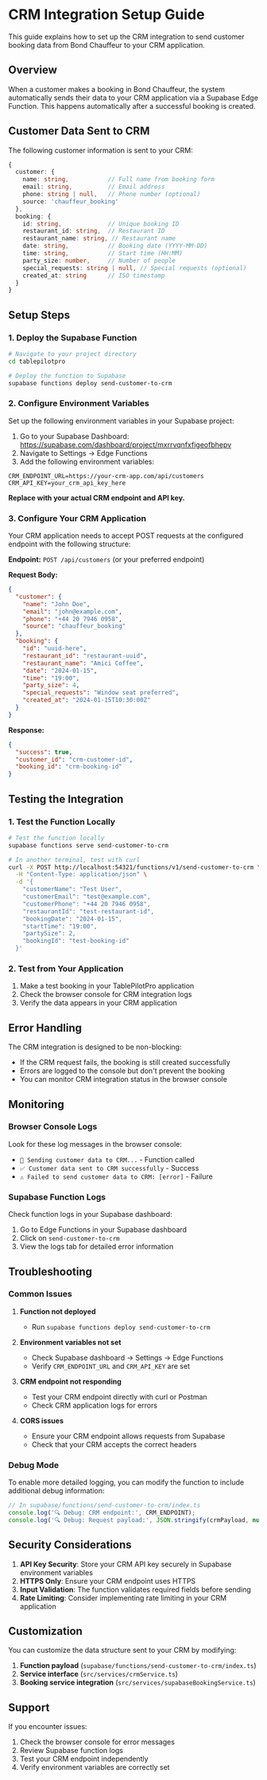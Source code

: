 # CRM Integration Setup Guide

This guide explains how to set up the CRM integration to send customer booking data from Bond Chauffeur to your CRM application.

## Overview

When a customer makes a booking in Bond Chauffeur, the system automatically sends their data to your CRM application via a Supabase Edge Function. This happens automatically after a successful booking is created.

## Customer Data Sent to CRM

The following customer information is sent to your CRM:

```typescript
{
  customer: {
    name: string,           // Full name from booking form
    email: string,          // Email address
    phone: string | null,   // Phone number (optional)
    source: 'chauffeur_booking'
  },
  booking: {
    id: string,             // Unique booking ID
    restaurant_id: string,  // Restaurant ID
    restaurant_name: string, // Restaurant name
    date: string,           // Booking date (YYYY-MM-DD)
    time: string,           // Start time (HH:MM)
    party_size: number,     // Number of people
    special_requests: string | null, // Special requests (optional)
    created_at: string      // ISO timestamp
  }
}
```

## Setup Steps

### 1. Deploy the Supabase Function

```bash
# Navigate to your project directory
cd tablepilotpro

# Deploy the function to Supabase
supabase functions deploy send-customer-to-crm
```

### 2. Configure Environment Variables

Set up the following environment variables in your Supabase project:

1. Go to your Supabase Dashboard: https://supabase.com/dashboard/project/mxrrvqnfxfigeofbhepv
2. Navigate to Settings → Edge Functions
3. Add the following environment variables:

```
CRM_ENDPOINT_URL=https://your-crm-app.com/api/customers
CRM_API_KEY=your_crm_api_key_here
```

**Replace with your actual CRM endpoint and API key.**

### 3. Configure Your CRM Application

Your CRM application needs to accept POST requests at the configured endpoint with the following structure:

**Endpoint:** `POST /api/customers` (or your preferred endpoint)

**Request Body:**
```json
{
  "customer": {
    "name": "John Doe",
    "email": "john@example.com",
    "phone": "+44 20 7946 0958",
    "source": "chauffeur_booking"
  },
  "booking": {
    "id": "uuid-here",
    "restaurant_id": "restaurant-uuid",
    "restaurant_name": "Amici Coffee",
    "date": "2024-01-15",
    "time": "19:00",
    "party_size": 4,
    "special_requests": "Window seat preferred",
    "created_at": "2024-01-15T10:30:00Z"
  }
}
```

**Response:**
```json
{
  "success": true,
  "customer_id": "crm-customer-id",
  "booking_id": "crm-booking-id"
}
```

## Testing the Integration

### 1. Test the Function Locally

```bash
# Test the function locally
supabase functions serve send-customer-to-crm

# In another terminal, test with curl
curl -X POST http://localhost:54321/functions/v1/send-customer-to-crm \
  -H "Content-Type: application/json" \
  -d '{
    "customerName": "Test User",
    "customerEmail": "test@example.com",
    "customerPhone": "+44 20 7946 0958",
    "restaurantId": "test-restaurant-id",
    "bookingDate": "2024-01-15",
    "startTime": "19:00",
    "partySize": 2,
    "bookingId": "test-booking-id"
  }'
```

### 2. Test from Your Application

1. Make a test booking in your TablePilotPro application
2. Check the browser console for CRM integration logs
3. Verify the data appears in your CRM application

## Error Handling

The CRM integration is designed to be non-blocking:

- If the CRM request fails, the booking is still created successfully
- Errors are logged to the console but don't prevent the booking
- You can monitor CRM integration status in the browser console

## Monitoring

### Browser Console Logs

Look for these log messages in the browser console:

- `📧 Sending customer data to CRM...` - Function called
- `✅ Customer data sent to CRM successfully` - Success
- `⚠️ Failed to send customer data to CRM: [error]` - Failure

### Supabase Function Logs

Check function logs in your Supabase dashboard:
1. Go to Edge Functions in your Supabase dashboard
2. Click on `send-customer-to-crm`
3. View the logs tab for detailed error information

## Troubleshooting

### Common Issues

1. **Function not deployed**
   - Run `supabase functions deploy send-customer-to-crm`

2. **Environment variables not set**
   - Check Supabase dashboard → Settings → Edge Functions
   - Verify `CRM_ENDPOINT_URL` and `CRM_API_KEY` are set

3. **CRM endpoint not responding**
   - Test your CRM endpoint directly with curl or Postman
   - Check CRM application logs for errors

4. **CORS issues**
   - Ensure your CRM endpoint allows requests from Supabase
   - Check that your CRM accepts the correct headers

### Debug Mode

To enable more detailed logging, you can modify the function to include additional debug information:

```typescript
// In supabase/functions/send-customer-to-crm/index.ts
console.log('🔍 Debug: CRM endpoint:', CRM_ENDPOINT);
console.log('🔍 Debug: Request payload:', JSON.stringify(crmPayload, null, 2));
```

## Security Considerations

1. **API Key Security**: Store your CRM API key securely in Supabase environment variables
2. **HTTPS Only**: Ensure your CRM endpoint uses HTTPS
3. **Input Validation**: The function validates required fields before sending
4. **Rate Limiting**: Consider implementing rate limiting in your CRM application

## Customization

You can customize the data structure sent to your CRM by modifying:

1. **Function payload** (`supabase/functions/send-customer-to-crm/index.ts`)
2. **Service interface** (`src/services/crmService.ts`)
3. **Booking service integration** (`src/services/supabaseBookingService.ts`)

## Support

If you encounter issues:

1. Check the browser console for error messages
2. Review Supabase function logs
3. Test your CRM endpoint independently
4. Verify environment variables are correctly set 